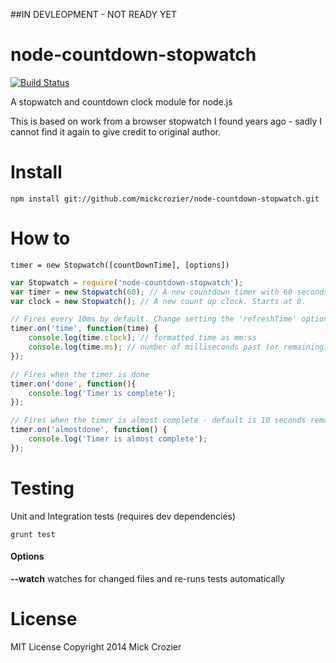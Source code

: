 
##IN DEVLEOPMENT - NOT READY YET

node-countdown-stopwatch
========================
[![Build Status](https://travis-ci.org/MickCrozier/node-countdown-stopwatch.svg?branch=master)](https://travis-ci.org/MickCrozier/node-countdown-stopwatch)

A stopwatch and countdown clock module for node.js


This is based on work from a browser stopwatch I found years ago - sadly I cannot find it again to give credit to original author.



Install
======

```shell
npm install git://github.com/mickcrozier/node-countdown-stopwatch.git
```


How to
======
```
timer = new Stopwatch([countDownTime], [options])
```


```js
var Stopwatch = require('node-countdown-stopwatch');
var timer = new Stopwatch(60); // A new countdown timer with 60 seconds
var clock = new Stopwatch(); // A new count up clock. Starts at 0.

// Fires every 10ms by default. Change setting the 'refreshTime' options
timer.on('time', function(time) {
	console.log(time.clock); // formatted time as mm:ss
	console.log(time.ms); // number of milliseconds past (or remaining);
});

// Fires when the timer is done
timer.on('done', function(){
	console.log('Timer is complete');
});

// Fires when the timer is almost complete - default is 10 seconds remaining. Chnage with 'almostDoneTime' option
timer.on('almostdone', function() {
	console.log('Timer is almost complete');
});

```


Testing
======

Unit and Integration tests (requires dev dependencies)
```shell
grunt test
```

#### Options
**--watch** watches for changed files and re-runs tests automatically


License
======
MIT License
Copyright 2014 Mick Crozier

